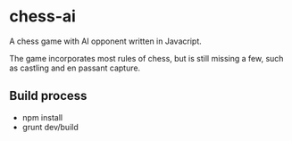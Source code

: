 # chess-ai
A chess game with AI opponent written in Javacript.

The game incorporates most rules of chess, but is still missing a few, such as castling and en passant capture.

## Build process 

* npm install 
* grunt dev/build 

# 